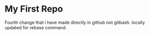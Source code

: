 # My First Repo
Fourth change that i have made directly in github not gitbash.
locally updated for rebase command.